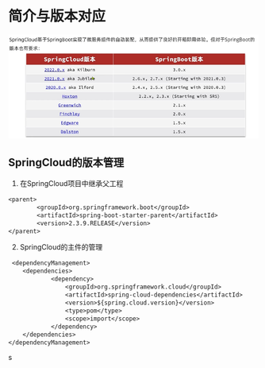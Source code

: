 # 简介与版本对应

![1750129967662](image/SpringCloud/1750129967662.png)

## SpringCloud的版本管理

1. 在SpringCloud项目中继承父工程

```
<parent>
        <groupId>org.springframework.boot</groupId>
        <artifactId>spring-boot-starter-parent</artifactId>
        <version>2.3.9.RELEASE</version>
</parent>
```

2. SpringCloud的主件的管理

```
 <dependencyManagement>
	<dependencies>
            <dependency>
                <groupId>org.springframework.cloud</groupId>
                <artifactId>spring-cloud-dependencies</artifactId>
                <version>${spring.cloud.version}</version>
                <type>pom</type>
                <scope>import</scope>
            </dependency>
	</dependencies>
</dependencyManagement>
```

s

